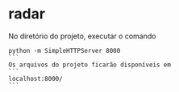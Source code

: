 # radar

No diretório do projeto, executar o comando
````
python -m SimpleHTTPServer 8000
```
Os arquivos do projeto ficarão disponíveis em
```
localhost:8000/
```
